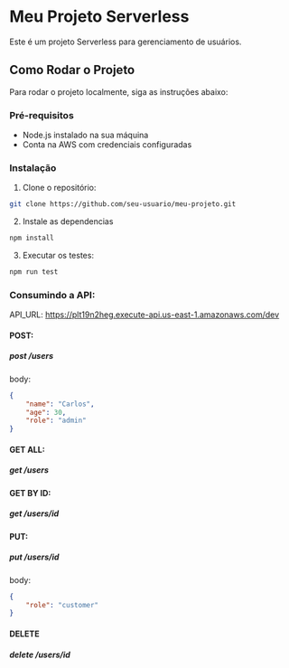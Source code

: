 # Meu Projeto Serverless

Este é um projeto Serverless para gerenciamento de usuários.

## Como Rodar o Projeto

Para rodar o projeto localmente, siga as instruções abaixo:

### Pré-requisitos

- Node.js instalado na sua máquina
- Conta na AWS com credenciais configuradas

### Instalação

1. Clone o repositório:

```bash
git clone https://github.com/seu-usuario/meu-projeto.git
```

2. Instale as dependencias

```bash
npm install
```

3. Executar os testes:

```bash
npm run test
```

### Consumindo a API:

API_URL: https://plt19n2heg.execute-api.us-east-1.amazonaws.com/dev

#### POST:

##### post /users

body:

```json
{
    "name": "Carlos",
    "age": 30,
    "role": "admin"
}
```

#### GET ALL:

##### get /users

#### GET BY ID:

##### get /users/id


#### PUT:

##### put /users/id

body:

```json
{
    "role": "customer"
}
```

#### DELETE

##### delete /users/id